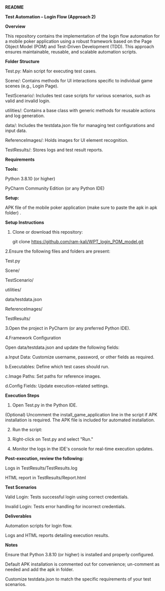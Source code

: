 **README**

**Test Automation – Login Flow (Approach 2)**

**Overview**

This repository contains the implementation of the login flow automation for a mobile poker application using a robust framework based on the Page Object Model (POM) and Test-Driven Development (TDD). This approach ensures maintainable, reusable, and scalable automation scripts.

**Folder Structure**

Test.py: Main script for executing test cases.

Scene/: Contains methods for UI interactions specific to individual game scenes (e.g., Login Page).

TestScenario/: Includes test case scripts for various scenarios, such as valid and invalid login.

utilities/: Contains a base class with generic methods for reusable actions and log generation.

data/: Includes the testdata.json file for managing test configurations and input data.

ReferenceImages/: Holds images for UI element recognition.

TestResults/: Stores logs and test result reports.

**Requirements**

**Tools:**

Python 3.8.10 (or higher)

PyCharm Community Edition (or any Python IDE)

**Setup:**

APK file of the mobile poker application (make sure to paste the apk in apk folder) .

**Setup Instructions**

1. Clone or download this repository:

   git clone https://github.com/ram-kali/WPT_login_POM_model.git

2.Ensure the following files and folders are present:

  Test.py
  
  Scene/
  
  TestScenario/
  
  utilities/
  
  data/testdata.json
  
  ReferenceImages/
  
  TestResults/

3.Open the project in PyCharm (or any preferred Python IDE).

4.Framework Configuration

Open data/testdata.json and update the following fields:

a.Input Data: Customize username, password, or other fields as required.

b.Executables: Define which test cases should run.

c.Image Paths: Set paths for reference images.

d.Config Fields: Update execution-related settings.

**Execution Steps**

1. Open Test.py in the Python IDE.

(Optional) Uncomment the install_game_application line in the script if APK installation is required. The APK file is included for automated installation.

2. Run the script:

3. Right-click on Test.py and select "Run."

4. Monitor the logs in the IDE's console for real-time execution updates.

**Post-execution, review the following:**

Logs in TestResults/TestResults.log

HTML report in TestResults/Report.html

**Test Scenarios**

Valid Login: Tests successful login using correct credentials.

Invalid Login: Tests error handling for incorrect credentials.

**Deliverables**

Automation scripts for login flow.

Logs and HTML reports detailing execution results.

**Notes**

Ensure that Python 3.8.10 (or higher) is installed and properly configured.

Default APK installation is commented out for convenience; un-comment as needed and add the apk in folder.

Customize testdata.json to match the specific requirements of your test scenarios.

